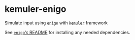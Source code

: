 # kemuler-enigo
Simulate input using [`enigo`][1] with [`kemuler`][2] framework

See [`enigo`'s README][3] for installing any needed dependencies.

[1]: https://github.com/enigo-rs/enigo
[2]: https://github.com/kemuler/kemuler
[3]: https://github.com/enigo-rs/enigo#runtime-dependencies

